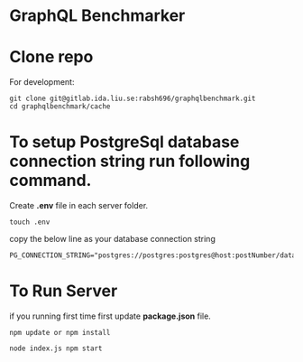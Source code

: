 # GraphQL Benchmarker


# Clone repo

For development:
```
git clone git@gitlab.ida.liu.se:rabsh696/graphqlbenchmark.git
cd graphqlbenchmark/cache

```


# To setup PostgreSql database connection string run following command.

Create __.env__ file in each server folder.
```
touch .env
```

copy the below line as your database connection string
```
PG_CONNECTION_STRING="postgres://postgres:postgres@host:postNumber/databaseName"
```

# To Run Server 

if you running first time first update __package.json__ file.

```
npm update or npm install
```

```
node index.js npm start

```